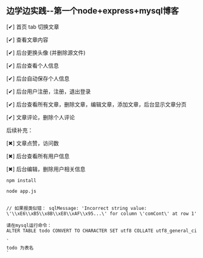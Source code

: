## 边学边实践--第一个node+express+mysql博客

[✔] 首页 tab 切换文章

[✔] 查看文章内容

[✔] 后台更换头像 (并删除源文件)

[✔] 后台查看个人信息

[✔] 后台自动保存个人信息

[✔] 后台用户注册，注册，退出登录

[✔] 后台查看所有文章，删除文章，编辑文章，添加文章，后台显示文章分页

[✔] 文章评论，删除个人评论

后续补充：

[✖] 文章点赞，访问数

[✖] 后台查看所有用户信息

[✖] 后台编辑，删除用户相关信息

```
npm install

node app.js


// 如果报类似错： sqlMessage: 'Incorrect string value: \'\\xE6\\xB5\\x8B\\xE8\\xAF\\x95...\' for column \'comCont\' at row 1'

请在mysql运行命令：
ALTER TABLE todo CONVERT TO CHARACTER SET utf8 COLLATE utf8_general_ci

`
todo 为表名
`
```
